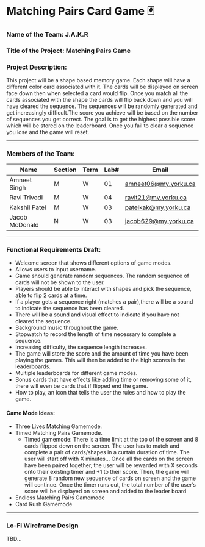 # Matching Pairs Card Game 🃏

### Name of the Team: J.A.K.R

### Title of the Project: Matching Pairs Game

### Project Description: 

This project will be a shape based memory game. Each shape will have a different color card associated with it. The cards will be displayed on screen face down then when selected a card would flip. Once you match all the cards associated with the shape the cards will flip back down and you will have cleared the sequence. The sequences will be randomly generated and get increasingly difficult.The score you achieve will be based on the number of sequences you get correct. The goal is to get the highest possible score which will be stored on the leaderboard. Once you fail to clear a sequence you lose and the game will reset. 

---

### Members of the Team:

| Name | Section | Term | Lab# | Email |
| ---- | ---- | ---- | ---- | ---- |
| Amneet Singh | M | W | 01 | amneet06@my.yorku.ca |
| Ravi Trivedi | M | W | 04 | ravit21@my.yorku.ca |
| Kakshil Patel | M | W | 03 | patelkak@my.yorku.ca |
| Jacob McDonald | N | W | 03 | jacob629@my.yorku.ca |

---

### Functional Requirements Draft:

- Welcome screen that shows different options of game modes.
- Allows users to input username. 
- Game should generate random sequences. The random sequence of cards will not be shown to the user. 
- Players should be able to interact with shapes and pick the sequence, able to flip 2 cards at a time.
- If a player gets a sequence right (matches a pair),there will be a sound to indicate the sequence has been cleared. 
- There will be a sound and visual effect to indicate if you have not cleared the sequence. 
- Background music throughout the game.
- Stopwatch to record the length of time necessary to complete a sequence.
- Increasing difficulty, the sequence length increases. 
- The game will store the score and the amount of time you have been playing the games. This will then be added to the high scores in the leaderboards. 
- Multiple leaderboards for different game modes. 
- Bonus cards that have effects like adding time or removing some of it,  there will even be cards that if flipped end the game. 
- How to play, an icon that tells the user the rules and how to play the game. 

#### Game Mode Ideas:
- Three Lives Matching Gamemode.
- Timed Matching Pairs Gamemode.
    - Timed gamemode: There is a time limit at the top of the screen and 8 cards flipped down on the screen. The user has to match and complete a pair of cards/shapes in a curtain duration of time. The user will start off with X minutes… Once all the cards on the screen have been paired together, the user will be rewarded with X seconds onto their existing timer and +1 to their score. Then, the game will generate 8 random new sequence of cards on screen and the game will continue. Once the timer runs out, the total number of the user’s score will be displayed on screen and added to the leader board
- Endless Matching Pairs Gamemode
- Card Rush Gamemode

---

### Lo-Fi Wireframe Design

TBD...
